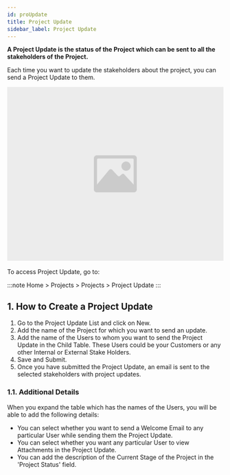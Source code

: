 ```yaml
---
id: proUpdate
title: Project Update
sidebar_label: Project Update
---
```


**A Project Update is the status of the Project which can be sent to all the stakeholders of the Project.**

Each time you want to update the stakeholders about the project, you can send a Project Update to them.

![image](images/image.jpg)

To access Project Update, go to:

:::note
Home > Projects > Projects > Project Update
:::

## 1. How to Create a Project Update

1. Go to the Project Update List and click on New.
1. Add the name of the Project for which you want to send an update.
1. Add the name of the Users to whom you want to send the Project Update in the Child Table. These Users could be your Customers or any other Internal or External Stake Holders.
1. Save and Submit.
1. Once you have submitted the Project Update, an email is sent to the selected stakeholders with project updates.

### 1.1. Additional Details

When you expand the table which has the names of the Users, you will be able to add the following details:

- You can select whether you want to send a Welcome Email to any particular User while sending them the Project Update.
- You can select whether you want any particular User to view Attachments in the Project Update.
- You can add the description of the Current Stage of the Project in the 'Project Status' field.
